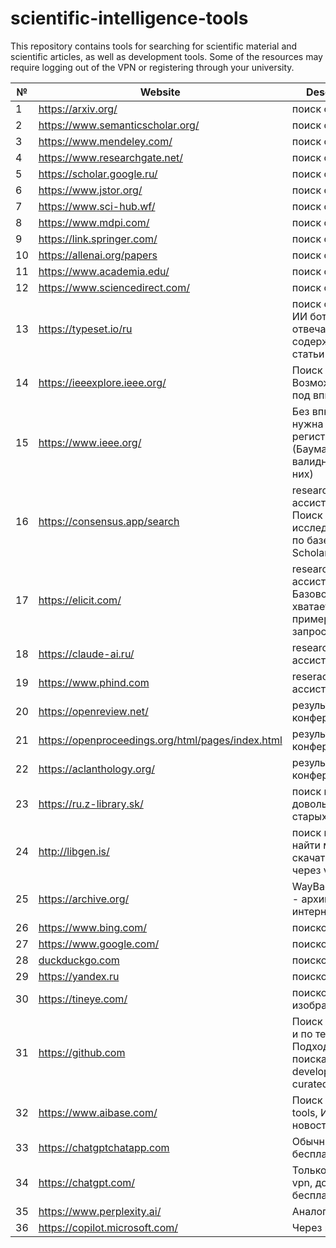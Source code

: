 # scientific-intelligence-tools
This repository contains tools for searching for scientific material and scientific articles, as well as development tools. Some of the resources may require logging out of the VPN or registering through your university.


| №   | Website                                           | Description                                                                        |
| --- | ------------------------------------------------- | ---------------------------------------------------------------------------------- |
| 1   | https://arxiv.org/                                | поиск статей                                                                       |
| 2   | https://www.semanticscholar.org/                  | поиск статей                                                                       |
| 3   | https://www.mendeley.com/                         | поиск статей                                                                       |
| 4   | https://www.researchgate.net/                     | поиск статей                                                                       |
| 5   | https://scholar.google.ru/                        | поиск статей                                                                       |
| 6   | https://www.jstor.org/                            | поиск статей                                                                       |
| 7   | https://www.sci-hub.wf/                           | поиск статей                                                                       |
| 8   | https://www.mdpi.com/                             | поиск статей                                                                       |
| 9   | https://link.springer.com/                        | поиск статей                                                                       |
| 10  | https://allenai.org/papers                        | поиск статей                                                                       |
| 11  | https://www.academia.edu/                         | поиск статей                                                                       |
| 12  | https://www.sciencedirect.com/                    | поиск статей                                                                       |
| 13  | https://typeset.io/ru                             | поиск статей + ИИ бот, который отвечает по содержанию статьи                       |
| 14  | https://ieeexplore.ieee.org/                      | Поиск статей. Возможно, вход под впн                                               |
| 15  | https://www.ieee.org/                             | Без впн, но нужна регистрация (Бауманка еще валидна для них)                       |
| 16  | https://consensus.app/search                      | research - ассистент. Поиск исследований по базе Semantic Scholar.                 |
| 17  | https://elicit.com/                               | research - ассистент. Базовой версии хватает примерно на 50 запросов.              |
| 18  | https://claude-ai.ru/                             | research - ассистент                                                               |
| 19  | https://www.phind.com                             | reserach - ассистент                                                               |
| 20  | https://openreview.net/                           | результаты конференций                                                             |
| 21  | https://openproceedings.org/html/pages/index.html | результаты конференций                                                             |
| 22  | https://aclanthology.org/                         | результаты конференций                                                             |
| 23  | https://ru.z-library.sk/                          | поиск книг, но довольно старых                                                     |
| 24  | http://libgen.is/                                 | поиск книг, найти можно, но скачать только через vpn                               |
| 25  | https://archive.org/                              | WayBackMachine - архив всего интернета                                             |
| 26  | https://www.bing.com/                             | поисковик                                                                          |
| 27  | https://www.google.com/                           | поисковик                                                                          |
| 28  | [duckduckgo.com](https://duckduckgo.com/)         | поисковик                                                                          |
| 29  | https://yandex.ru                                 | поисковик                                                                          |
| 30  | https://tineye.com/                               | поисковик для изображений                                                          |
| 31  | https://github.com                                | Поиск по словам и по тегам. Подходит для поиска developer tools, curated list repo |
| 32  | https://www.aibase.com/                           | Поиск developer tools, ИИ новостей.                                                |
| 33  | https://chatgptchatapp.com                        | Обычный бесплатный                                                                 |
| 34  | https://chatgpt.com/                              | Только через vpn, доступен бесплатно                                               |
| 35  | https://www.perplexity.ai/                        | Аналог ChatGpt                                                                     |
| 36  | https://copilot.microsoft.com/                    | Через впн                                                                          |
